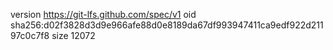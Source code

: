 version https://git-lfs.github.com/spec/v1
oid sha256:d02f3828d3d9e966afe88d0e8189da67df993947411ca9edf922d21197c0c7f8
size 12072

